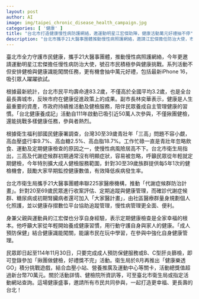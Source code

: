 ```yaml
---
layout: post
author: AI
image: img/taipei_chronic_disease_health_campaign.jpg
categories: [ '健康' ]
title: "台北市打造健康慢性病防護網絡，邀運動明星江宏傑助陣，健康活動萬元好禮抽不停"
description: "台北市攜手21大醫事團體推動慢性病照護網絡，邀請江宏傑擔任防治大使，市民參加健檢、健康挑戰任務，有機會抽最新iPhone 16等好禮。台北平均壽命全台最高，市府擴大成人健檢服務至30至39歲青壯年，串聯225家醫療機構啟動代謝症候群防治，結合健康存摺平台強化照護。活動至114年11月30日止，總獎值超過70萬元，歡迎市民踴躍參與。"
---
```

臺北市全力守護市民健康，攜手21大醫事團體，推動慢性病照護網絡，今年更邀請運動明星江宏傑擔任慢性病防治大使，號召市民積極參與健康挑戰。系列活動不但安排健檢與健康識能闖關任務，更有機會抽中萬元好禮，包括最新iPhone 16，吸引眾人躍躍欲試。

根據最新統計，台北市民平均壽命達83.2歲，不僅高於全國平均3.2歲，也是全台最長壽城市，反映市府在健康促進政策上的成果。副市長林奕華表示，健康是人生最重要的資產，市政府持續推活動及健檢服務，陪伴民眾養成自主管理健康的習慣。「台北健康養成記」活動自111年啟動已吸引近50萬人次參與，不僅揪團健檢，還能挑戰多樣健康任務，參與者熱烈。

根據衛生福利部國民健康署調查，台灣30至39歲青壯年「三高」問題不容小覷，高血壓盛行率9.7%、高血糖2.5%、高血脂18.7%。工作忙碌一直是青壯年忽略飲食、運動及定期健康檢查的原因之一，使慢性病風險居高不下。台北市衛生局指出，三高及代謝症候群初期通常沒有明顯症狀，容易被忽略，呼籲民眾從年輕就定期健檢，今年特別擴大成人健檢服務範圍，針對30至39歲族群提供每5年1次的健檢機會，鼓勵大家早期監控健康數值，有效降低疾病發生率。

台北市衛生局攜手21大醫事團體串聯225家醫療機構，推動「代謝症候群防治計畫」。針對20至69歲民眾進行收案評估、定期追蹤與健康管理，而確診代謝症候群、糖尿病或初期腎臟病者還可加入「大家醫計畫」，由社區醫療群量身規劃個人化照護，並以健康存摺數位平台協助追蹤管理，慢性病管理更全面、便利。

身兼父親與運動員的江宏傑也分享自身經驗，表示定期健康檢查是全家幸福的根本。他呼籲大家從年輕開始養成健康習慣，用行動守護自身與家人的健康。「成人預防保健」結合健康識能闖關，能讓市民在玩中學習，在參與中強化自身健康管理。

民眾即日起至114年11月30日，只要完成成人預防保健服務或B、C型肝炎篩檢，即可登錄參加「揪團做健檢，好禮獎不完」活動。衛生局於8月再推出「健康樂透GO」積分挑戰遊戲，結合血壓小站、營養推廣及運動中心等關卡，活動總獎值超過新台幣70萬元。關於活動詳情、健檢院所資訊等，可至臺北市衛生局或指定活動網站查詢。這場健康盛事，邀請所有市民共同參與，一起打造更幸福、更長壽的台北！